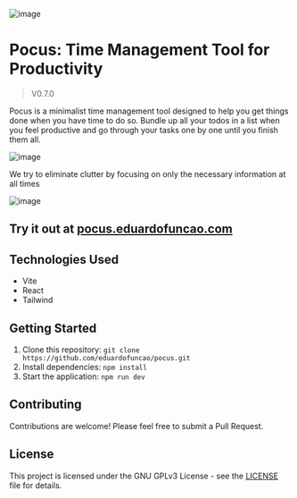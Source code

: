 ![image](https://github.com/user-attachments/assets/1677072c-9529-480f-960e-8c26a653d25e)

# Pocus: Time Management Tool for Productivity

> V0.7.0

Pocus is a minimalist time management tool designed to help you get things done when you have time to do so. Bundle up all your todos in a list when you feel productive and go through your tasks one by one until you finish them all.

![image](https://github.com/user-attachments/assets/f5a655f5-6ede-4100-84f8-c9ad61eaba8b)

We try to eliminate clutter by focusing on only the necessary information at all times

![image](https://github.com/user-attachments/assets/8d431a60-425c-4b86-99f9-3c2b02c95114)

## Try it out at [pocus.eduardofuncao.com](pocus.eduardofuncao.com)

## Technologies Used
- Vite
- React
- Tailwind

## Getting Started

1. Clone this repository: `git clone https://github.com/eduardofuncao/pocus.git`
2. Install dependencies: `npm install` 
3. Start the application: `npm run dev`

## Contributing
Contributions are welcome! Please feel free to submit a Pull Request.

## License

This project is licensed under the GNU GPLv3 License - see the [LICENSE](LICENSE) file for details.

